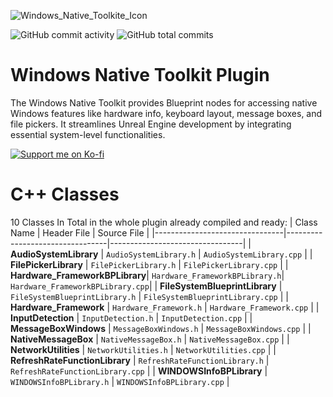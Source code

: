 ![Windows_Native_Toolkite_Icon](https://github.com/user-attachments/assets/30dc7c20-13c0-44a9-a696-770a3bf279fc)

![GitHub commit activity](https://img.shields.io/github/commit-activity/m/AldertLake/Windows-Native-Toolkit)
![GitHub total commits](https://img.shields.io/github/commits-since/AldertLake/Windows-Native-Toolkit/latest)


# Windows Native Toolkit Plugin
The Windows Native Toolkit provides Blueprint nodes for accessing native Windows features like hardware info, keyboard layout, message boxes, and file pickers. It streamlines Unreal Engine development by integrating essential system-level functionalities.

[![Support me on Ko-fi](https://ko-fi.com/img/githubbutton_sm.svg)](https://ko-fi.com/aldertlake)

# C++ Classes
10 Classes In Total in the whole plugin already compiled and ready:
| Class Name                     | Header File                      | Source File                      |
|--------------------------------|---------------------------------|---------------------------------|
| **AudioSystemLibrary**         | `AudioSystemLibrary.h`         | `AudioSystemLibrary.cpp`         |
| **FilePickerLibrary**          | `FilePickerLibrary.h`          | `FilePickerLibrary.cpp`          |
| **Hardware_FrameworkBPLibrary**| `Hardware_FrameworkBPLibrary.h`| `Hardware_FrameworkBPLibrary.cpp`|
| **FileSystemBlueprintLibrary** | `FileSystemBlueprintLibrary.h` | `FileSystemBlueprintLibrary.cpp` |
| **Hardware_Framework**         | `Hardware_Framework.h`         | `Hardware_Framework.cpp`         |
| **InputDetection**             | `InputDetection.h`             | `InputDetection.cpp`             |
| **MessageBoxWindows**          | `MessageBoxWindows.h`          | `MessageBoxWindows.cpp`          |
| **NativeMessageBox**           | `NativeMessageBox.h`           | `NativeMessageBox.cpp`           |
| **NetworkUtilities**           | `NetworkUtilities.h`           | `NetworkUtilities.cpp`           |
| **RefreshRateFunctionLibrary** | `RefreshRateFunctionLibrary.h` | `RefreshRateFunctionLibrary.cpp` |
| **WINDOWSInfoBPLibrary**       | `WINDOWSInfoBPLibrary.h`       | `WINDOWSInfoBPLibrary.cpp`       |

